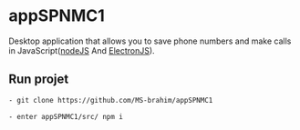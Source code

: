 # appSPNMC1
Desktop application that allows you to save phone numbers and make calls in JavaScript([nodeJS](https://nodejs.org/) And [ElectronJS](https://www.electronjs.org/)).

## Run projet

```bash
- git clone https://github.com/MS-brahim/appSPNMC1
```

```bash
- enter appSPNMC1/src/ npm i
```
